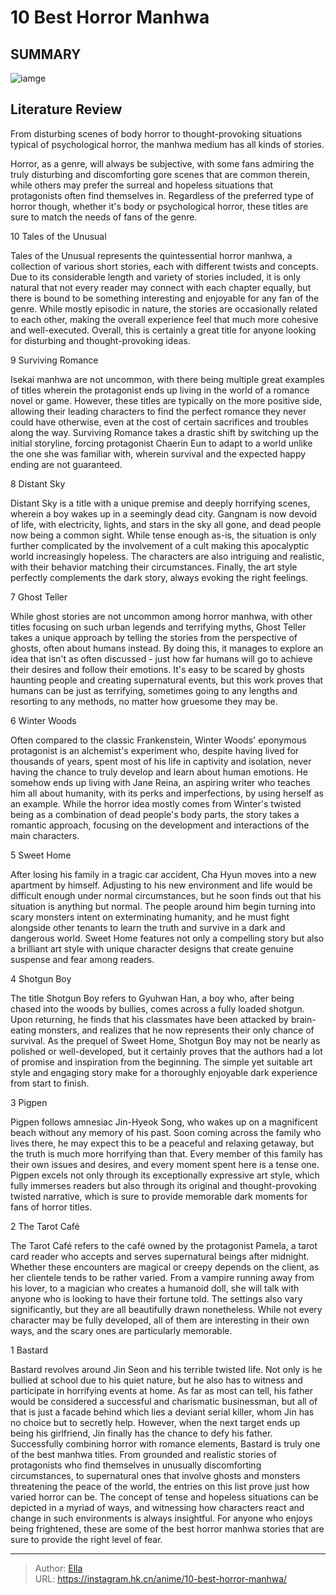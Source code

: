 # 10 Best Horror Manhwa


## SUMMARY 

![iamge](https://static1.srcdn.com/wordpress/wp-content/uploads/2023/10/best-horror-manhwa-featured-image.jpg)

## Literature Review

From disturbing scenes of body horror to thought-provoking situations typical of psychological horror, the manhwa medium has all kinds of stories.





Horror, as a genre, will always be subjective, with some fans admiring the truly disturbing and discomforting gore scenes that are common therein, while others may prefer the surreal and hopeless situations that protagonists often find themselves in. Regardless of the preferred type of horror though, whether it&#39;s body or psychological horror, these titles are sure to match the needs of fans of the genre.









 








 10  Tales of the Unusual 
        

Tales of the Unusual represents the quintessential horror manhwa, a collection of various short stories, each with different twists and concepts. Due to its considerable length and variety of stories included, it is only natural that not every reader may connect with each chapter equally, but there is bound to be something interesting and enjoyable for any fan of the genre. While mostly episodic in nature, the stories are occasionally related to each other, making the overall experience feel that much more cohesive and well-executed. Overall, this is certainly a great title for anyone looking for disturbing and thought-provoking ideas.





 9  Surviving Romance 
        

Isekai manhwa are not uncommon, with there being multiple great examples of titles wherein the protagonist ends up living in the world of a romance novel or game. However, these titles are typically on the more positive side, allowing their leading characters to find the perfect romance they never could have otherwise, even at the cost of certain sacrifices and troubles along the way. Surviving Romance takes a drastic shift by switching up the initial storyline, forcing protagonist Chaerin Eun to adapt to a world unlike the one she was familiar with, wherein survival and the expected happy ending are not guaranteed.





 8  Distant Sky 
        

Distant Sky is a title with a unique premise and deeply horrifying scenes, wherein a boy wakes up in a seemingly dead city. Gangnam is now devoid of life, with electricity, lights, and stars in the sky all gone, and dead people now being a common sight. While tense enough as-is, the situation is only further complicated by the involvement of a cult making this apocalyptic world increasingly hopeless. The characters are also intriguing and realistic, with their behavior matching their circumstances. Finally, the art style perfectly complements the dark story, always evoking the right feelings.





 7  Ghost Teller 
        

While ghost stories are not uncommon among horror manhwa, with other titles focusing on such urban legends and terrifying myths, Ghost Teller takes a unique approach by telling the stories from the perspective of ghosts, often about humans instead. By doing this, it manages to explore an idea that isn&#39;t as often discussed - just how far humans will go to achieve their desires and follow their emotions. It&#39;s easy to be scared by ghosts haunting people and creating supernatural events, but this work proves that humans can be just as terrifying, sometimes going to any lengths and resorting to any methods, no matter how gruesome they may be.





 6  Winter Woods 
        

Often compared to the classic Frankenstein, Winter Woods&#39; eponymous protagonist is an alchemist&#39;s experiment who, despite having lived for thousands of years, spent most of his life in captivity and isolation, never having the chance to truly develop and learn about human emotions. He somehow ends up living with Jane Reina, an aspiring writer who teaches him all about humanity, with its perks and imperfections, by using herself as an example. While the horror idea mostly comes from Winter&#39;s twisted being as a combination of dead people&#39;s body parts, the story takes a romantic approach, focusing on the development and interactions of the main characters.





 5  Sweet Home 
        

After losing his family in a tragic car accident, Cha Hyun moves into a new apartment by himself. Adjusting to his new environment and life would be difficult enough under normal circumstances, but he soon finds out that his situation is anything but normal. The people around him begin turning into scary monsters intent on exterminating humanity, and he must fight alongside other tenants to learn the truth and survive in a dark and dangerous world. Sweet Home features not only a compelling story but also a brilliant art style with unique character designs that create genuine suspense and fear among readers.





 4  Shotgun Boy 
        

The title Shotgun Boy refers to Gyuhwan Han, a boy who, after being chased into the woods by bullies, comes across a fully loaded shotgun. Upon returning, he finds that his classmates have been attacked by brain-eating monsters, and realizes that he now represents their only chance of survival. As the prequel of Sweet Home, Shotgun Boy may not be nearly as polished or well-developed, but it certainly proves that the authors had a lot of promise and inspiration from the beginning. The simple yet suitable art style and engaging story make for a thoroughly enjoyable dark experience from start to finish.





 3  Pigpen 
        

Pigpen follows amnesiac Jin-Hyeok Song, who wakes up on a magnificent beach without any memory of his past. Soon coming across the family who lives there, he may expect this to be a peaceful and relaxing getaway, but the truth is much more horrifying than that. Every member of this family has their own issues and desires, and every moment spent here is a tense one. Pigpen excels not only through its exceptionally expressive art style, which fully immerses readers but also through its original and thought-provoking twisted narrative, which is sure to provide memorable dark moments for fans of horror titles.





 2  The Tarot Café 
        

The Tarot Café refers to the café owned by the protagonist Pamela, a tarot card reader who accepts and serves supernatural beings after midnight. Whether these encounters are magical or creepy depends on the client, as her clientele tends to be rather varied. From a vampire running away from his lover, to a magician who creates a humanoid doll, she will talk with anyone who is looking to have their fortune told. The settings also vary significantly, but they are all beautifully drawn nonetheless. While not every character may be fully developed, all of them are interesting in their own ways, and the scary ones are particularly memorable.





 1  Bastard 
        

Bastard revolves around Jin Seon and his terrible twisted life. Not only is he bullied at school due to his quiet nature, but he also has to witness and participate in horrifying events at home. As far as most can tell, his father would be considered a successful and charismatic businessman, but all of that is just a facade behind which lies a deviant serial killer, whom Jin has no choice but to secretly help. However, when the next target ends up being his girlfriend, Jin finally has the chance to defy his father. Successfully combining horror with romance elements, Bastard is truly one of the best manhwa titles.
From grounded and realistic stories of protagonists who find themselves in unusually discomforting circumstances, to supernatural ones that involve ghosts and monsters threatening the peace of the world, the entries on this list prove just how varied horror can be. The concept of tense and hopeless situations can be depicted in a myriad of ways, and witnessing how characters react and change in such environments is always insightful. For anyone who enjoys being frightened, these are some of the best horror manhwa stories that are sure to provide the right level of fear.

---

> Author: [Ella](https://instagram.hk.cn/)  
> URL: https://instagram.hk.cn/anime/10-best-horror-manhwa/  

